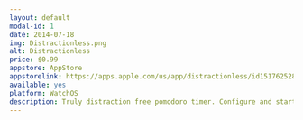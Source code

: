 ```yaml
---
layout: default
modal-id: 1
date: 2014-07-18
img: Distractionless.png
alt: Distractionless
price: $0.99
appstore: AppStore
appstorelink: https://apps.apple.com/us/app/distractionless/id1517625282
available: yes
platform: WatchOS
description: Truly distraction free pomodoro timer. Configure and start timer on your watch without your iPhone nearby.
---
```

